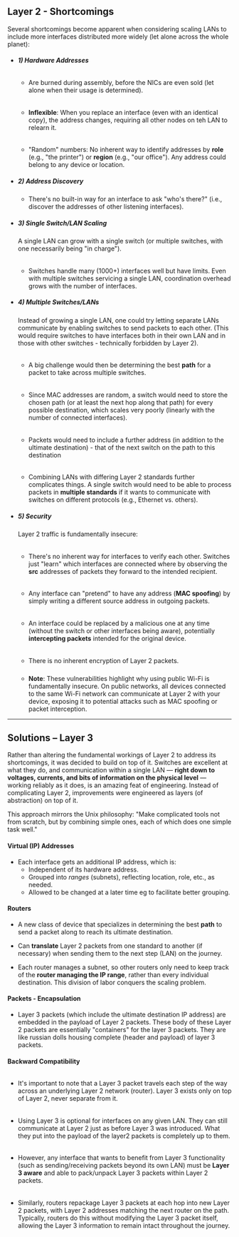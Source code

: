 ## Layer 2 - Shortcomings

Several shortcomings become apparent when considering scaling LANs to include more interfaces distributed more widely (let alone across the whole planet):

- ##### 1) Hardware Addresses    

    ######
    - Are burned during assembly, before the NICs are even sold (let alone when their usage is determined).
        
    ######
    - **Inflexible**: When you replace an interface (even with an identical copy), the address changes, requiring all other nodes on teh LAN to relearn it.
    
        
    ######
    - "Random" numbers: No inherent way to identify addresses by **role** (e.g., "the printer") or **region** (e.g., "our office"). Any address could belong to any device or location.

- ##### 2) Address Discovery
    - There's no built-in way for an interface to ask "who's there?" (i.e., discover the addresses of other listening interfaces).

- ##### 3) Single Switch/LAN Scaling
    A single LAN can grow with a single switch (or multiple switches, with one necessarily being "in charge").
    
        
    ######
    - Switches handle many (1000+) interfaces well but have limits. Even with multiple switches servicing a single LAN, coordination overhead grows with the number of interfaces.

- ##### 4) Multiple Switches/LANs
    Instead of growing a single LAN, one could try letting separate LANs communicate by enabling switches to send packets to each other. (This would require switches to have interfaces both in their own LAN and in those with other switches - technically forbidden by Layer 2).

    ######
    - A big challenge would then be determining the best **path** for a packet to take across multiple switches.
    
    ######
    - Since MAC addresses are random, a switch would need to store the chosen path (or at least the next hop along that path) for every possible destination, which scales very poorly (linearly with the number of connected interfaces).
    
    ######
    - Packets would need to include a further address (in addition to the ultimate destination) - that of the next switch on the path to this destination
    
    ######
    - Combining LANs with differing Layer 2 standards further complicates things. A single switch would need to be able to process packets in **multiple standards** if it wants to communicate with switches on different protocols (e.g., Ethernet vs. others).

- ##### 5) Security
    Layer 2 traffic is fundamentally insecure:
    
    ######
    - There's no inherent way for interfaces to verify each other. Switches just "learn" which interfaces are connected where by observing the **src** addresses of packets they forward to the intended recipient.
    
    ######
    - Any interface can "pretend" to have any address (**MAC spoofing**) by simply writing a different source address in outgoing packets.
    
    ######
    - An interface could be replaced by a malicious one at any time (without the switch or other interfaces being aware), potentially **intercepting packets** intended for the original device.
    
    ######
    - There is no inherent encryption of Layer 2 packets.
    
    ###
    - **Note**: These vulnerabilities highlight why using public Wi-Fi is fundamentally insecure. On public networks, all devices connected to the same Wi-Fi network can communicate at Layer 2 with your device, exposing it to potential attacks such as MAC spoofing or packet interception.

---

## Solutions – Layer 3

Rather than altering the fundamental workings of Layer 2 to address its shortcomings, it was decided to build on top of it. Switches are excellent at what they do, and communication within a single LAN — **right down to voltages, currents, and bits of information on the physical level** — working reliably as it does, is an amazing feat of engineering. Instead of complicating Layer 2, improvements were engineered as layers (of abstraction) on top of it.

This approach mirrors the Unix philosophy: "Make complicated tools not from scratch, but by combining simple ones, each of which does one simple task well."

#### Virtual (IP) Addresses

- Each interface gets an additional IP address, which is:
    - Independent of its hardware address.
    - Grouped into *ranges* (subnets), reflecting location, role, etc., as needed.
    - Allowed to be changed at a later time eg to facilitate better grouping.
#### Routers

- A new class of device that specializes in determining the best **path** to send a packet along to reach its ultimate destination.

- Can **translate** Layer 2 packets from one standard to another (if necessary) when sending them to the next step (LAN) on the journey.

- Each router manages a subnet, so other routers only need to keep track of the **router managing the IP range**, rather than every individual destination. This division of labor conquers the scaling problem.

#### Packets - Encapsulation

- Layer 3 packets (which include the ultimate destination IP address) are embedded in the payload of Layer 2 packets. These body of these Layer 2 packets are essentially "containers" for the layer 3 packets. They are like russian dolls housing complete (header and payload) of layer 3 packets.

#### Backward Compatibility

######
- It's important to note that a Layer 3 packet travels each step of the way across an underlying Layer 2 network (router). Layer 3 exists only on top of Layer 2, never separate from it.

######
- Using Layer 3 is optional for interfaces on any given LAN. They can still communicate at Layer 2 just as before Layer 3 was introduced. What they put into the payload of the layer2 packets is completely up to them.

######
- However, any interface that wants to benefit from Layer 3 functionality (such as sending/receiving packets beyond its own LAN) must be **Layer 3 aware** and able to pack/unpack Layer 3 packets within Layer 2 packets.

######
- Similarly, routers repackage Layer 3 packets at each hop into new Layer 2 packets, with Layer 2 addresses matching the next router on the path. Typically, routers do this without modifying the Layer 3 packet itself, allowing the Layer 3 information to remain intact throughout the journey.
